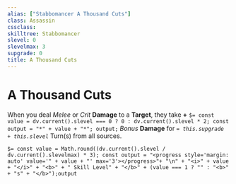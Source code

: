 ```yaml
---
alias: ["Stabbomancer A Thousand Cuts"]
class: Assassin
cssclass: 
skilltree: Stabbomancer
slevel: 0
slevelmax: 3
supgrade: 0
title: A Thousand Cuts
---
```


# A Thousand Cuts
When you deal *Melee* or *Crit* **Damage** to a **Target**, they take **+** `$= const value = dv.current().slevel === 0 ? 0 : dv.current().slevel * 2; const output = "*" + value + "*"; output;` *Bonus* **Damage** for *`= this.supgrade + this.slevel`* Turn(s) from all sources.

`$= const value = Math.round((dv.current().slevel / dv.current().slevelmax) * 3); const output = "<progress style='margin: auto' value='" + value + "' max='3'></progress>"+ "\n" + "<i>" + value + "</i>" + "<b>" + " Skill Level" + "</b>" + (value === 1 ? "" : "<b>" + "s" + "</b>");output`